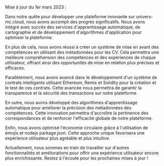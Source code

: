 Mise à jour du 1er mars 2023 :

Dans notre quête pour développer une plateforme innovante sur univers-mc.cloud, nous avons accompli des progrès significatifs. Nous avons intégré avec succès des services d'apprentissage automatique, de cartographie et de développement d'algorithmes d'application pour optimiser la plateforme.

En plus de cela, nous avons réussi à créer un système de mise en avant des compétences en utilisant des métadonnées pour les CV. Cela permettra une meilleure compréhension des compétences et des expériences de chaque utilisateur, offrant ainsi des opportunités de mise en relation plus précises et efficaces.

Parallèlement, nous avons avancé dans le développement d'un système de contrats intelligents utilisant Ethereum, Remix et Solidity pour la création et le test de ces contrats. Cette avancée nous permettra de garantir la transparence et la sécurité des transactions sur notre plateforme.

En outre, nous avons développé des algorithmes d'apprentissage automatique pour améliorer la précision des métadonnées des compétences. Cette innovation permettra d'accroître la pertinence des correspondances et de renforcer l'efficacité globale de notre plateforme.

Enfin, nous avons optimisé l'économie circulaire grâce à l'utilisation de émojis et nodejs parkage.json. Cette approche unique favorisera une expérience utilisateur plus agréable et plus intuitive.

Actuellement, nous sommes en train de travailler sur d'autres fonctionnalités et améliorations pour offrir une expérience utilisateur encore plus enrichissante. Restez à l'écoute pour les prochaines mises à jour !